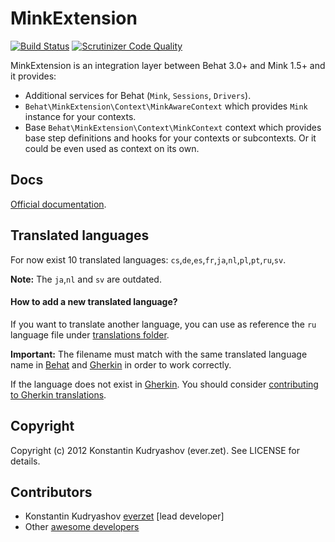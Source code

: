 # MinkExtension

[![Build
Status](https://travis-ci.org/Behat/MinkExtension.svg?branch=master)](https://travis-ci.org/Behat/MinkExtension)
[![Scrutinizer Code Quality](https://scrutinizer-ci.com/g/Behat/MinkExtension/badges/quality-score.png?s=c6474ca52322f5176a2f0cab10974aeee5e6133c)](https://scrutinizer-ci.com/g/Behat/MinkExtension/)

MinkExtension is an integration layer between Behat 3.0+ and Mink 1.5+
and it provides:

* Additional services for Behat (``Mink``, ``Sessions``, ``Drivers``).
* ``Behat\MinkExtension\Context\MinkAwareContext`` which provides ``Mink``
  instance for your contexts.
* Base ``Behat\MinkExtension\Context\MinkContext`` context which provides base
  step definitions and hooks for your contexts or subcontexts. Or it could be
  even used as context on its own.

## Docs

[Official documentation](doc/index.rst).

## Translated languages

For now exist 10 translated languages: `cs`,`de`,`es`,`fr`,`ja`,`nl`,`pl`,`pt`,`ru`,`sv`.

**Note:** The `ja`,`nl` and `sv` are outdated.

#### How to add a new translated language?

If you want to translate another language, you can use as reference the `ru` language file under
[translations folder](https://github.com/Behat/MinkExtension/tree/master/i18n).

**Important:** The filename must match with the same translated language name in [Behat](https://github.com/Behat/Behat/blob/master/i18n.php) and [Gherkin](https://github.com/Behat/Gherkin/blob/master/i18n.php) in order to work correctly.

If the language does not exist in [Gherkin](https://github.com/Behat/Gherkin/blob/master/i18n.php).
You should consider [contributing to Gherkin translations](https://github.com/Behat/Gherkin/blob/master/CONTRIBUTING.md#contributing-to-gherkin-translations).

## Copyright

Copyright (c) 2012 Konstantin Kudryashov (ever.zet). See LICENSE for details.

## Contributors

* Konstantin Kudryashov [everzet](http://github.com/everzet) [lead developer]
* Other [awesome developers](https://github.com/Behat/MinkExtension/graphs/contributors)
